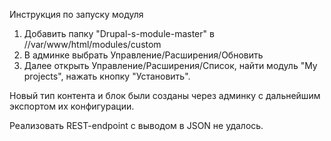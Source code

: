 Инструкция по запуску модуля
1. Добавить папку "Drupal-s-module-master" в //var/www/html/modules/custom
2. В админке выбрать Управление/Расширения/Обновить
3. Далее открыть Управление/Расширения/Список, найти модуль "My projects", нажать кнопку "Установить".

Новый тип контента и блок были созданы через админку с дальнейшим экспортом их конфигурации.

Реализовать REST-endpoint с выводом в JSON не удалось.